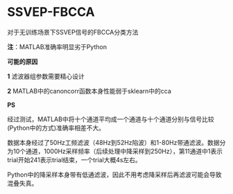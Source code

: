 # SSVEP-FBCCA
对于无训练场景下SSVEP信号的FBCCA分类方法

**注**：MATLAB准确率明显劣于Python

**可能的原因**

**1**  滤波器组参数需要精心设计

**2**  MATLAB中的canoncorr函数本身性能弱于sklearn中的cca

**PS**

经过测试，MATLAB中将十个通道平均成一个通道与十个通道分别与信号比较(Python中的方式)准确率相差不大。

数据本身经过了50Hz工频滤波（48Hz到52Hz陷波）和1-80Hz带通滤波。数据分为10个通道，1000Hz采样频率（后续处理中降采样到250Hz），第11通道中1表示trial开始241表示trial结束，一个trial大概4s左右。

Python中的降采样本身带有低通滤波，因此不用考虑降采样后再滤波可能会导致混叠失真。
